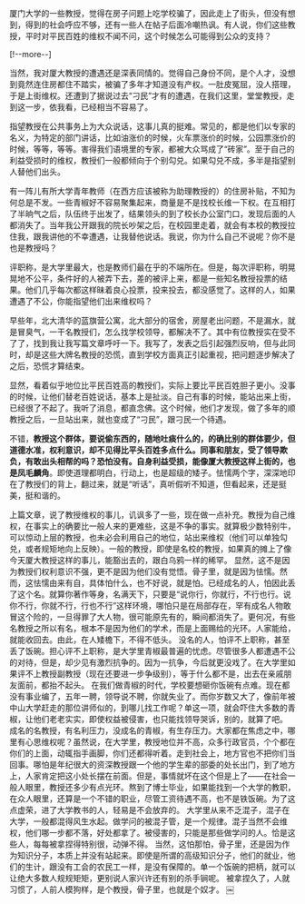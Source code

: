 厦门大学的一些教授，觉得在房子问题上吃学校骗了，因此走上了街头，但没有想到，得到的社会呼应不够，还有一些人在帖子后面冷嘲热讽。有人说，你们这些教授，平时对平民百姓的维权不闻不问，这个时候怎么可能得到公众的支持？

[!--more--]

当然，我对厦大教授的遭遇还是深表同情的。觉得自己身份不同，是个人才，没想到竟然连住房都住不踏实，被骗了多年才知道没有产权。一肚皮冤屈，没人搭理，于是上街维权。还遭到了据说过去“刁民”才有的遭遇，在我们这里，堂堂教授，走到这一步，依我看，已经相当不容易了。

指望教授在公共事务上为大众说话，这事儿真的挺难。常见的，都是他们以专家的名义，为特定的部门讲话，比如油涨价的时候，火车票涨价的时候，公园票涨价的时候，等等，等等。害得我们语境里的专家，都被大众骂成了“砖家”。至于自己的利益受损时的维权，教授们一般都倾向于个别勾兑。如果勾兑不成，多半是指望别人替他们出头。

有一阵儿有所大学青年教师（在西方应该被称为助理教授的）的住房补贴，不知为何总是不发。一些青椒好不容易聚集起来，商量是不是找校长维一下权。在互相打了半晌气之后，队伍终于出发了，结果领头的到了校长办公室门口，发现后面的人都消失了。当年我公开跟我的院长吵架之后，在校园里走着，就会有本校的教授拉住我，跟我讲他的不幸遭遇，让我替他说话。我说，你为什么自己不说呢？你不是也是教授吗？

评职称，是大学里最大，也是教师们最在乎的不端所在。但是，每次评职称，明晃晃地不公平，条件好的人被弄下去，差的被评上来，都是一些知名教授投票的结果。他们几乎每次都这样昧着良心投票，投来投去，都没感觉了。这样的人，如果遭遇了不公，你能指望他们出来维权吗？

早些年，北大清华的蓝旗营公寓，北大部分的宿舍，房屋老出问题，不是漏水，就是冒臭气，一干名教授们，怎么找学校领导，都解决不了。其中有位教授实在受不了了，找到我让我写篇文章呼吁一下。我写了，发表之后引起强烈反响，但与此同时，却是这些大牌名教授的恐慌，直到学校方面真正引起重视，把问题逐步解决了之后，恐慌才算结束。

显然，看着似乎地位比平民百姓高的教授们，实际上要比平民百姓胆子更小。没事的时候，让他们替老百姓说话，基本上是扯淡。自己有事的时候，能站出来上街，已经很了不起了。我听了消息，都直念佛。这个时候，他们才发现，做了多年的顺教授之后，一旦站出来，就也变成了“刁民”，跟刁民一个待遇。

不错，**教授这个群体，要说偷东西的，随地吐痰什么的，的确比别的群体要少，但道德水准，权利意识，却不见得比平头百姓多点什么。同事和朋友，受了领导欺负，有敢出头相帮的吗？恐怕没有。自身利益受损，能像厦大教授这样上街的，也是凤毛麟角**。即使道理都明白，行动上，也是超级的矮子。怯懦两个字，深深地印在了教授们的背上，翻过来，就是“听话”，真听假听不知道，但看起来，还是挺美，挺和谐的。





    
上篇文章，说了教授维权的事儿，讥讽多了一些，现在做一点补充。教授为自己维权，在事实上的确要比一般人来的更难些，这是不争的事实。就算极少数特别牛，可以惊动上层的教授，也未必会利用自己的地位，站出来维权（他们可以单独勾兑，或者规矩地向上反映）。一般的教授，即使是名校的教授，如果真的摊上了像今天厦大教授这样的事儿，能豁出去的，跟白乌鸦一样的稀罕。
显然，这不是因为教授们权利意识不强，更不是因为他们没有觉悟。骨子里，就是因为怯懦。然而，这怯懦由来有自，具体怕什么，也不好说，就是怕。已经成名的人，怕因此丢了这个名。就算你著作等身，名满天下，只要是“说你行，你就行，不行也行。说你不行，你就不行，行也不行”这样环境，哪怕只是在局部存在，罕有成名人物敢冒这个险的，一旦得罪了大人物，很可能原先有的，瞬间都消失了。更何况，有些名教授之所以有名，根本不是因为他们的学术，而是上面赐给的光环。人家能给，就能收回去。由此，在人矮檐下，不得不低头。
没名的人，怕评不上职称，甚至丢了饭碗。担心评不上职称，是大学里青椒最普遍的忧虑。尽管很多人都遭遇不公的对待，但是，却少见有激烈抗争的。因为一抗争，今后就更没戏了。在大学里如果评不上教授副教授（现在还要进一步争级别），等于什么都不是，出去在亲戚朋友面前，都抬不起头。
在我们做青椒的时代，学校要想砸你饭碗有点难。现在都没有事业编了，五年一聘，领导说不聘，你就失业了。而你岁数又大了，像前年被中山大学赶走的那位讲师似的，到哪儿找工作呢？单这一项，就会吓住大多数的青椒，让他们老老实实，即使权益被侵害，也只能找领导哭诉，别的，就算了吧。
成名的名教授，有名利压力，没成名的青椒，有生存压力。大家都在焦虑之中，哪里有心思维权呢？虽然说，在大学里，教授地位并不高，众多行政官员，个个都在你们的上面，动辄指手画脚，你们还都得听着。走到社会上，地方官也不把你们当回事。哪怕是年纪很大的资深教授跟一个他的学生辈的部委的处长出门，到了地方上，人家肯定把这小处长摆在前面。但是，事情就坏在这个但是上了——在社会一般人眼里，教授还多少有点光环。熬到了博士毕业，如果能找到一个大学的教职，在众人眼里，还算是一个不错的职业，尽管工资待遇不高，也不是铁饭碗。为了这点虚荣，进了大学教书的人，轻易是不会放弃的。
大学里从来不乏混子，混子在大学，一般都混得风生水起。做学问的被混子管，是一个规律。混子当然不会维权，他们哪一步都不落，好处都拿了。被侵害的，只能是那些做学问的人。恰是这些人，每每被拿捏得特别很，动弹不得。
当然，这怕那怕，骨子里，还是因为作为知识分子，本质上并没有站起来。即使是所谓的高级知识分子，他们的就业，他们的生计，跟没有工会的农民工一样，是没有保障的。单一个饭碗的把柄，就可以让绝大多数人规规矩矩，更别说人家兴许还有别的杀手锏呢。
被拿捏久了，人就习惯了，人前人模狗样，是个教授，骨子里，也就是个奴才。
￼

